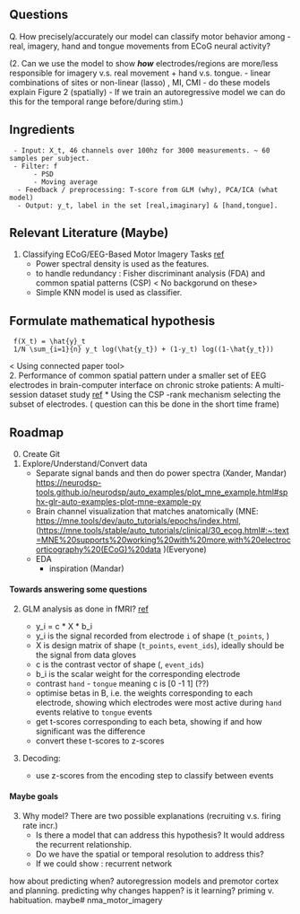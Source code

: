 ## Questions
Q. How precisely/accurately our model can classify motor behavior among - real, imagery, hand and tongue movements from ECoG neural activity?

(2. Can we use the model to show ***how*** electrodes/regions are more/less responsible for imagery v.s. real movement + hand v.s. tongue.
     - linear combinations of sites or non-linear (lasso) , MI, CMI
     - do these models explain Figure 2 (spatially)
     - If we train an autoregressive model we can do this for the temporal range before/during stim.)

## Ingredients
     - Input: X_t, 46 channels over 100hz for 3000 measurements. ~ 60 samples per subject.
     - Filter: f
          - PSD
          - Moving average
      - Feedback / preprocessing: T-score from GLM (why), PCA/ICA (what model)
      - Output: y_t, label in the set [real,imaginary] & [hand,tongue].


## Relevant Literature (Maybe)

1. Classifying ECoG/EEG-Based Motor Imagery Tasks [ref](https://ieeexplore.ieee.org/stamp/stamp.jsp?tp=&arnumber=4463260)
     * Power spectral density is used as the features.
     * to handle redundancy : Fisher discriminant analysis (FDA) and common spatial patterns (CSP) < No backgorund on these>
     * Simple KNN model is used as classifier.
     
## Formulate mathematical hypothesis
     f(X_t) = \hat{y}_t
     1/N \sum_{i=1}{n} y_t log(\hat{y_t}) + (1-y_t) log((1-\hat{y_t}))
 
 < Using connected paper tool>    
2. Performance of common spatial pattern under a smaller set of EEG electrodes in brain-computer interface on chronic stroke patients: A multi-session dataset study [ref](https://ieeexplore.ieee.org/document/6091566)
     * Using the CSP -rank mechanism selecting the subset of electrodes. ( question can this be done in the short time frame)

## Roadmap
0. Create Git
1. Explore/Understand/Convert data
    - Separate signal bands and then do power spectra (Xander, Mandar)  https://neurodsp-tools.github.io/neurodsp/auto_examples/plot_mne_example.html#sphx-glr-auto-examples-plot-mne-example-py
    - Brain channel visualization that matches anatomically (MNE: https://mne.tools/dev/auto_tutorials/epochs/index.html, (https://mne.tools/stable/auto_tutorials/clinical/30_ecog.html#:~:text=MNE%20supports%20working%20with%20more,with%20electrocorticography%20(ECoG)%20data )(Everyone)
    - EDA 
         - inspiration (Mandar)

#### Towards answering some questions
2. GLM analysis as done in fMRI? [ref](https://nilearn-doc-dev.github.io/auto_examples/02_decoding/plot_haxby_glm_decoding.html)
    - y_i = c * X * b_i
    - y_i is the signal recorded from electrode `i` of shape (`t_points`, )
    - X is design matrix of shape (`t_points`, `event_ids`), ideally should be the signal from data gloves
    - c is the contrast vector of shape (, `event_ids`)
    - b_i is the scalar weight for the corresponding electrode
    - contrast `hand` - `tongue` meaning c is [0 -1 1] (??)
    - optimise betas in B, i.e. the weights corresponding to each electrode, showing which electrodes were most active during `hand` events relative to `tongue` events
    - get t-scores corresponding to each beta, showing if and how significant was the difference
    - convert these t-scores to z-scores

3. Decoding:
    - use z-scores from the encoding step to classify between events

#### Maybe goals
3. Why model? There are two possible explanations (recruiting v.s. firing rate incr.)
    - Is there a model that can address this hypothesis? It would address the recurrent relationship.
    - Do we have the spatial or temporal resolution to address this?
    - If we could show : recurrent network

how about predicting when? autoregression models and premotor cortex and planning.
predicting why changes happen? is it learning? priming v. habituation. maybe# nma_motor_imagery
